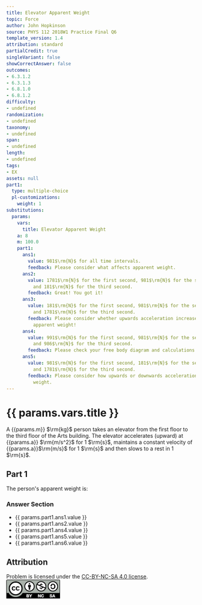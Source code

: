 ```yaml
---
title: Elevator Apparent Weight
topic: Force
author: John Hopkinson
source: PHYS 112 2018W1 Practice Final Q6
template_version: 1.4
attribution: standard
partialCredit: true
singleVariant: false
showCorrectAnswer: false
outcomes:
- 6.3.1.2
- 6.3.1.3
- 6.8.1.0
- 6.8.1.2
difficulty:
- undefined
randomization:
- undefined
taxonomy:
- undefined
span:
- undefined
length:
- undefined
tags:
- EX
assets: null
part1:
  type: multiple-choice
  pl-customizations:
    weight: 1
substitutions:
  params:
    vars:
      title: Elevator Apparent Weight
    a: 8
    m: 100.0
    part1:
      ans1:
        value: 981$\rm{N}$ for all time intervals.
        feedback: Please consider what affects apparent weight.
      ans2:
        value: 1781$\rm{N}$ for the first second, 981$\rm{N}$ for the second second,
          and 181$\rm{N}$ for the third second.
        feedback: Great! You got it!
      ans3:
        value: 181$\rm{N}$ for the first second, 981$\rm{N}$ for the second second,
          and 1781$\rm{N}$ for the third second.
        feedback: Please consider whether upwards acceleration increases or decreases
          apparent weight!
      ans4:
        value: 991$\rm{N}$ for the first second, 981$\rm{N}$ for the second second,
          and 986$\rm{N}$ for the third second.
        feedback: Please check your free body diagram and calculations!
      ans5:
        value: 981$\rm{N}$ for the first second, 181$\rm{N}$ for the second second,
          and 1781$\rm{N}$ for the third second.
        feedback: Please consider how upwards or downwards acceleration affects apparent
          weight.
---
```

# {{ params.vars.title }}
A {{params.m}} $\rm{kg}$ person takes an elevator from the first floor to the third floor of the Arts building. The elevator accelerates (upward) at {{params.a}} $\rm{m/s^2}$ for 1 $\rm{s}$, maintains a constant velocity of {{params.a}}$\rm{m/s}$ for 1 $\rm{s}$ and then slows to a rest in 1 $\rm{s}$.

## Part 1

The person's apparent weight is:

### Answer Section

- {{ params.part1.ans1.value }}
- {{ params.part1.ans2.value }}
- {{ params.part1.ans4.value }}
- {{ params.part1.ans5.value }}
- {{ params.part1.ans6.value }}

## Attribution

Problem is licensed under the [CC-BY-NC-SA 4.0 license](https://creativecommons.org/licenses/by-nc-sa/4.0/).<br> ![The Creative Commons 4.0 license requiring attribution-BY, non-commercial-NC, and share-alike-SA license.](https://raw.githubusercontent.com/firasm/bits/master/by-nc-sa.png)